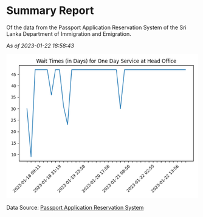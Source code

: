 # Summary Report

Of the data from the Passport Application Reservation System of the Sri Lanka Department of Immigration and Emigration.

*As of 2023-01-22 18:58:43*

![Wait Time Chart](summary.wait_time_chart.png)

Data Source: [Passport Application Reservation System](https://eservices.immigration.gov.lk:8443/appointment/pages/reservationApplication.xhtml)